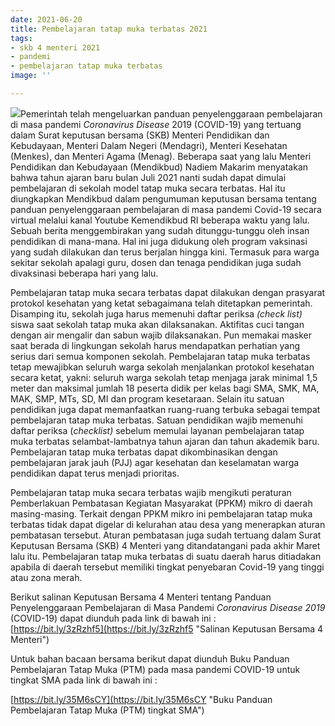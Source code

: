 ```yaml
---
date: 2021-06-20
title: Pembelajaran tatap muka terbatas 2021
tags:
- skb 4 menteri 2021
- pandemi
- pembelajaran tatap muka terbatas
image: ''

---
```

![](/images/sampul-ptm.png)Pemerintah telah mengeluarkan panduan penyelenggaraan pembelajaran di masa pandemi _Coronavirus Disease_ 2019 (COVID-19) yang tertuang dalam Surat keputusan bersama (SKB) Menteri Pendidikan dan Kebudayaan, Menteri Dalam Negeri (Mendagri), Menteri Kesehatan (Menkes), dan Menteri Agama (Menag). Beberapa saat yang lalu Menteri Pendidikan dan Kebudayaan (Mendikbud) Nadiem Makarim menyatakan bahwa tahun ajaran baru bulan Juli 2021 nanti sudah dapat dimulai pembelajaran di sekolah model tatap muka secara terbatas. Hal itu diungkapkan Mendikbud dalam pengumuman keputusan bersama tentang panduan penyelenggaraan pembelajaran di masa pandemi Covid-19 secara virtual melalui kanal Youtube Kemendikbud RI beberapa waktu yang lalu.  Sebuah berita menggembirakan yang sudah ditunggu-tunggu oleh insan pendidikan di mana-mana. Hal ini juga didukung oleh program vaksinasi yang sudah dilakukan dan terus berjalan hingga kini. Termasuk para warga sekitar sekolah apalagi guru, dosen dan tenaga pendidikan juga sudah divaksinasi beberapa hari yang lalu.

Pembelajaran tatap muka secara terbatas dapat dilakukan dengan prasyarat protokol kesehatan yang ketat sebagaimana telah ditetapkan pemerintah. Disamping itu, sekolah juga harus memenuhi daftar periksa _(check list)_ siswa saat sekolah tatap muka akan dilaksanakan. Aktifitas cuci tangan dengan air mengalir dan sabun wajib dilaksanakan. Pun memakai masker saat berada di lingkungan sekolah harus mendapatkan perhatian yang serius dari semua komponen sekolah. Pembelajaran tatap muka terbatas tetap mewajibkan seluruh warga sekolah menjalankan protokol kesehatan secara ketat, yakni: seluruh warga sekolah tetap menjaga jarak minimal 1,5 meter dan maksimal jumlah 18 peserta didik per kelas bagi SMA, SMK, MA, MAK, SMP, MTs, SD, MI dan program kesetaraan. Selain itu satuan pendidikan juga dapat memanfaatkan ruang-ruang terbuka sebagai tempat pembelajaran tatap muka terbatas. Satuan pendidikan wajib memenuhi daftar periksa (_checklist)_ sebelum memulai layanan pembelajaran tatap muka terbatas selambat-lambatnya tahun ajaran dan tahun akademik baru. Pembelajaran tatap muka terbatas dapat dikombinasikan dengan pembelajaran jarak jauh (PJJ) agar kesehatan dan keselamatan warga pendidikan dapat terus menjadi prioritas.

Pembelajaran tatap muka secara terbatas wajib mengikuti peraturan Pemberlakuan Pembatasan Kegiatan Masyarakat (PPKM) mikro di daerah masing-masing. Terkait dengan PPKM mikro ini pembelajaran tatap muka terbatas tidak dapat digelar di kelurahan atau desa yang menerapkan aturan pembatasan tersebut. Aturan pembatasan juga sudah tertuang dalam Surat Keputusan Bersama (SKB) 4 Menteri yang ditandatangani pada akhir Maret lalu itu. Pembelajaran tatap muka terbatas di suatu daerah harus ditiadakan apabila di daerah tersebut memiliki tingkat penyebaran Covid-19 yang tinggi atau zona merah.

Berikut salinan Keputusan Bersama 4 Menteri tentang Panduan Penyelenggaraan Pembelajaran di Masa Pandemi _Coronavirus Disease 2019_ (COVID-19) dapat diunduh pada link di bawah ini :  
[https://bit.ly/3zRzhf5](https://bit.ly/3zRzhf5 "Salinan Keputusan Bersama 4 Menteri")

Untuk bahan bacaan bersama berikut dapat diunduh Buku Panduan Pembelajaran Tatap Muka (PTM) pada masa pandemi COVID-19 untuk tingkat SMA pada link di bawah ini :

[https://bit.ly/35M6sCY](https://bit.ly/35M6sCY "Buku Panduan Pembelajaran Tatap Muka (PTM) tingkat SMA")